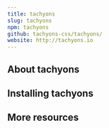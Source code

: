 ```yaml
---
title: tachyons
slug: tachyons
npm: tachyons
github: tachyons-css/tachyons/
website: http://tachyons.io
---
```


## About tachyons

## Installing tachyons

## More resources
